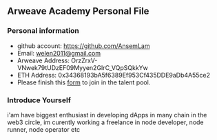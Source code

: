## Arweave Academy Personal File

### Personal information

- github account: https://github.com/AnsemLam
- Email: welen2011@gmail.com
- Arweave Address: OrzZrxV-VNwek79tUDzEF09Myyen2GIrC_VQpSQkkYw
- ETH Address: 0x34368193bA5f6389Ef953Cf435DDE9aDb4A55ce2
- Please finish this [form](https://docs.google.com/forms/d/e/1FAIpQLSfWA5fIIcBgmRppm3jNz5vmf9Mai_QMVil-2pO4r7YKn_Zhtw/viewform?usp=sf_link) to join in the talent pool.

### Introduce Yourself
 i'am have biggest enthusiast in developing dApps in many chain in the web3 circle, im curently working a freelance in node developer, node runner, node operator etc